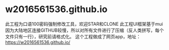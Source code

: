 # w2016561536.github.io
此工程为口语100密码强制修改工具，欢迎STAR和CLONE
此工程UI框架基于mui
因为大陆地区连接GITHUB较慢，所以对所有文件进行了压缩（反人类拼写，每个文件只有一行），研究前请格式化。
这个工程做成了网页app，地址：https://w2016561536.github.io/
